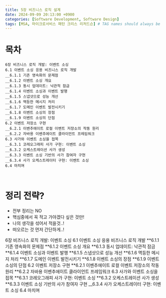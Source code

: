 ```yaml
---
title: 5장 비즈니스 로직 설계
date: 2024-09-09 20:13:00 +0900
categories: [Software Development, Software Design]
tags: [MSA, 마이크로서비스 패턴 크리스 리처드슨] # TAG names should always be lowercase
---
```


# 목차

```
6장 비즈니스 로직 개발: 이벤트 소싱
6.1 이벤트 소싱 응용 비즈니스 로직 개발
__6.1.1 기존 영속화의 문제점
__6.1.2 이벤트 소싱 개요
__6.1.3 동시 업데이트: 낙관적 잠금
__6.1.4 이벤트 소싱과 이벤트 발행
__6.1.5 스냅샷으로 성능 개선
__6.1.6 멱등한 메시지 처리
__6.1.7 도메인 이벤트 발전시키기
__6.1.8 이벤트 소싱의 장점
__6.1.9 이벤트 소싱의 단점
6.2 이벤트 저장소 구현
__6.2.1 이벤추에이트 로컬 이벤트 저장소의 작동 원리
__6.2.2 자바용 이벤추에이트 클라이언트 프레임워크
6.3 사가와 이벤트 소싱을 접목
__6.3.1 코레오그래피 사가 구현: 이벤트 소싱
__6.3.2 오케스트레이션 사가 생성
__6.3.3 이벤트 소싱 기반의 사가 참여자 구현
__6.3.4 사가 오케스트레이터 구현: 이벤트 소싱
6.4 마치며



```

# 정리 전략?

- 전부 정리는 NO
- 핵심중에서 꼭 적고 가야겠다 싶은 것만!
- 나의 생각을 섞어서 적을것..!
- 떠오르는 것 먼저 간단하게..!

6장 비즈니스 로직 개발: 이벤트 소싱
6.1 이벤트 소싱 응용 비즈니스 로직 개발
**6.1.1 기존 영속화의 문제점
**6.1.2 이벤트 소싱 개요
**6.1.3 동시 업데이트: 낙관적 잠금
**6.1.4 이벤트 소싱과 이벤트 발행
**6.1.5 스냅샷으로 성능 개선
**6.1.6 멱등한 메시지 처리
**6.1.7 도메인 이벤트 발전시키기
**6.1.8 이벤트 소싱의 장점
**6.1.9 이벤트 소싱의 단점
6.2 이벤트 저장소 구현
**6.2.1 이벤추에이트 로컬 이벤트 저장소의 작동 원리
**6.2.2 자바용 이벤추에이트 클라이언트 프레임워크
6.3 사가와 이벤트 소싱을 접목
**6.3.1 코레오그래피 사가 구현: 이벤트 소싱
**6.3.2 오케스트레이션 사가 생성
**6.3.3 이벤트 소싱 기반의 사가 참여자 구현
\_\_6.3.4 사가 오케스트레이터 구현: 이벤트 소싱
6.4 마치며
